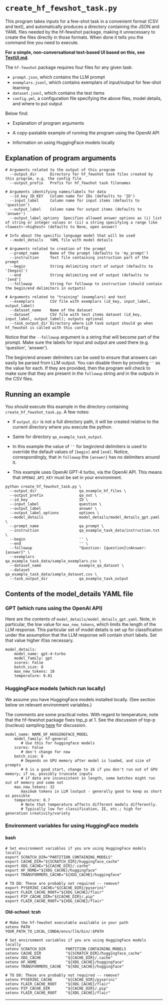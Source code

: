 

#  `create_hf_fewshot_task.py` 

This program takes inputs for a few-shot task in a convenient format (CSV and text), and automatically produces a directory containing the JSON and YAML files needed by the hf-fewshot package, making it unnecessary to create the files directly in those formats. When done it tells you the command line you need to execute.

**For a simple, non-conversational text-based UI based on this, see [TextUI.md](TextUI.md).**

The `hf-fewshot` package requires four files for any given task:

- `prompt.json`, which contains the LLM prompt
- `exemplars.jsonl`, which contains exemplars of input/output for few-shot learning
- `dataset.jsonl`, which contains the test items
- `config.yml`, a configuration file specifying the above files, model details, and where to put output

Below find:

- Explanation of program arguments

- A copy-pastable example of running the program using the OpenAI API

- Information on using HuggingFace models locally 

## Explanation of program arguments
```
# Arguments related to the output of this program
  --output_dir		Directory for hf_fewshot task files created by this program, e.g. the config file
  --output_prefix	Prefix for hf_fewshot task filenames

# Arguments identifying names/labels for data 
  --id_key ID_KEY   Column name for IDs (defaults to 'ID')
  --input_label		Column name for input items (defaults to 'question')
  --output_label	Column name for output items (defaults to 'answer')
  --output_label_options  Specifies allowed answer options as (i) list of string or integer values or (ii) a string specifying a range like <lowest>-<highest> (defaults to None, open answer)

# Info about the specific language model that will be used
  --model_details	YAML file with model details

# Arguments related to creation of the prompt
  --prompt_name		Name of the prompt (defaults to 'my_prompt')
  --instruction		Text file containing instruction part of the prompt
  --begin			String delimiting start of output (defaults to '[begin]')
  --end				String delimiting end of output (defaults to '[end']
  --followup		String for followup to instruction (should contain the begin/end delimiters in outputs)

# Arguments related to "training" (exemplars) and test 
  --exemplars		CSV file with exemplars (id_key, input_label, output_label)
  --dataset_name	Name of the dataset
  --dataset			CSV file with test items dataset (id_key, input_label, output_label); outputs optional
  --task_output_dir	Directory where LLM task output should go when hf_fewshot is called with this config
```

Notice that the `--followup` argument is a string that will become part of the prompt. Make sure the labels for input and output are used there (e.g. 'question', 'answer').

The begin/end answer delimiters can be used to ensure that answers can easily be parsed from LLM output. You can disable them by providing `''` as the value for each. If they are provided, then the program will check to make sure that they are present in the `followup` string and in the outputs in the CSV files.

## Running an example

You should execute this example in the directory containing `create_hf_fewshot_task.py`. A few notes:

- If `output_dir` is not a full directory path, it will be created relative to the current directory where you execute the python.

- Same for directory `qa_example_task_output`.

- In this example the value of `''` for begin/end delimiters is used to override the default values of `[begin]` and `[end]`. Notice, correspondingly, that in `followup` the `{answer}` has no delimiters around it.

- This example uses OpenAI GPT-4 turbo, via the OpenAI API. This means that `OPENAI_API_KEY` must be set in your environment. 


```
python create_hf_fewshot_task.py \
  --output_dir                   qa_example_hf_files \
  --output_prefix                qa_out \
  --id_key                       ID \
  --input_label                  question \
  --output_label                 answer \
  --output_label_options         options \
  --model_details                model_details/model_details_gpt.yaml \
  --prompt_name                  qa_prompt \
  --instruction                  qa_example_task_data/instruction.txt \
  --begin                        '' \
  --end                          '' \
  --followup                     "Question: {question}\nAnswer: {answer}" \
  --exemplars                    qa_example_task_data/sample_exemplars.csv \
  --dataset_name                 example_qa_dataset \
  --dataset                      qa_example_task_data/sample_dataset.csv \
  --task_output_dir              qa_example_task_output 
```



## Contents of the model_details YAML file

### GPT (which runs using the OpenAI API)

Here are the contents of `model_details/model_details_gpt.yaml`. Note, in particular, the low value for `max_new_tokens`, which limits the length of the LLM response. This particular set of model details is set up for classification under the assumption that the LLM response will contain short labels. Set that value higher if/as necessary.

```
model_details:
    model_name: gpt-4-turbo
    model_family: gpt
    scores: False
    batch_size: 8
    max_new_tokens: 10
    temperature: 0.01
```

### HuggingFace models (which run locally)

We assume you have HuggingFace models installed locally. (See section below on relevant environment variables.) 

The comments are some practical notes. With regard to temperature, note that the hf-fewshot package fixes top_p at 1. See the discussion of top-p (nucleus) sampling [here](https://huggingface.co/blog/how-to-generate) for discussion.


```
model_name: NAME_OF_HUGGINGFACE_MODEL
    model_family: hf-general
       # Use this for huggingface models
    scores: False
       # don't change for now
    batch_size: 8
       # Depends on GPU memory after model is loaded, and size of prompts
       # 8 is a good start, change to 16 if you don't run out of GPU memory; if so, possibly truncate inputs
       # if data are inconsistent in length, some batches might run out of memory and some not
    max_new_tokens: 32
       maximum tokens in LLM loutput - generally good to keep as short as possible
    temperature: 0.7
       # Note that temperature affects different models differently.
       # Typically low for classification, IE, etc.; high for generation creativity/variety
```
       

### Environment variables for using HuggingFace models

#### bash
```
# Set environment variables if you are using HuggingFace models locally
export SCRATCH_DIR="PARTITION_CONTAINING_MODELS"
export CACHE_DIR="${SCRATCH_DIR}/huggingface_cache"
export XDG_CACHE="${CACHE_DIR}/.cache"
export HF_HOME="${XDG_CACHE}/huggingface"
export TRANSFORMERS_CACHE="${XDG_CACHE}/huggingface"

# TO DO: These are probably not required -- remove?
export PYSERINI_CACHE="${CACHE_DIR}/pyserini"
export FLAIR_CACHE_ROOT="${XDG_CACHE}/flair"
export PIP_CACHE_DIR="${CACHE_DIR}/.pip"
export FLAIR_CACHE_ROOT="${XDG_CACHE}/flair"

```

#### Old-school: tcsh

```
# Make the hf-fewshot executable available in your path
setenv PATH                YOUR_PATH_TO_LOCAL_CONDA/envs/llm/bin/:$PATH

# Set environment variables if you are using HuggingFace models locally
setenv SCRATCH_DIR         PARTITION_CONTAINING_MODELS
setenv CACHE_DIR           "${SCRATCH_DIR}/huggingface_cache"
setenv XDG_CACHE           "${CACHE_DIR}/.cache"
setenv HF_HOME             "${XDG_CACHE}/huggingface"
setenv TRANSFORMERS_CACHE  "${XDG_CACHE}/huggingface"

# TO DO: These are probably not required -- remove?
setenv PYSERINI_CACHE      "${CACHE_DIR}/pyserini"
setenv FLAIR_CACHE_ROOT    "${XDG_CACHE}/flair"
setenv PIP_CACHE_DIR       "${CACHE_DIR}/.pip"
setenv FLAIR_CACHE_ROOT    "${XDG_CACHE}/flair"
```



****